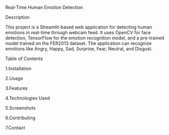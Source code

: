 Real-Time Human Emotion Detection

Description

This project is a Streamlit-based web application for detecting human emotions in real-time through webcam feed. It uses OpenCV for face detection, TensorFlow for the emotion recognition model, and a pre-trained model trained on the FER2013 dataset. The application can recognize emotions like Angry, Happy, Sad, Surprise, Fear, Neutral, and Disgust.



Table of Contents


1.Installation


2.Usage


3.Features


4.Technologies Used


5.Screenshots


6.Contributing


7.Contact



